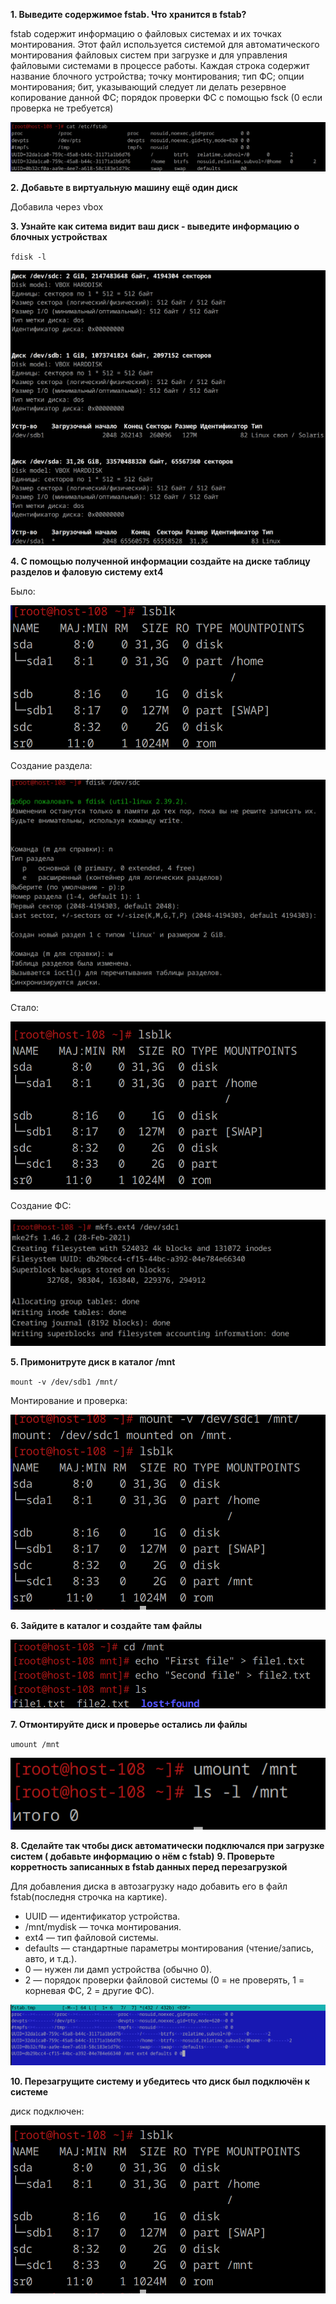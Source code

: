 **1. Выведите содержимое fstab. Что хранится в fstab?**

fstab  содержит информацию о файловых системах и их точках монтирования. Этот файл используется системой для автоматического монтирования файловых систем при загрузке и для управления файловыми системами в процессе работы. 
Каждая строка содержит название блочного устройства; точку монтирования; 
тип ФС; опции монтирования; бит, указывающий следует ли делать резервное копирование данной ФС; порядок проверки ФС с помощью fsck (0 если проверка не требуется)

![alt text](image-9.png)

**2. Добавьте в виртуальную машину ещё один диск**

Добавила через vbox

**3. Узнайте как ситема видит ваш диск - выведите информацию о блочных устройствах**

`fdisk -l`

![alt text](image-10.png)

**4. С помощью полученной информации создайте на диске таблицу разделов и фаловую систему ext4**

Было:

![alt text](image-11.png)

Создание раздела:

![alt text](image-13.png)

Стало:

![alt text](image-12.png)

Создание ФС:

![alt text](image-15.png)

**5. Примонитруте диск в каталог /mnt**

`mount -v /dev/sdb1 /mnt/`

Монтирование и проверка:

![alt text](image-14.png)

**6. Зайдите в каталог и создайте там файлы**

![alt text](image-16.png)

**7. Отмонтируйте диск и проверье остались ли файлы**

`umount /mnt`

![alt text](image-17.png)

**8. Сделайте так чтобы диск автоматически подключался при загрузке систем ( добавьте информацию о нём с fstab)**
**9. Проверьте корретность записанных в fstab данных перед перезагрузкой**

Для добавления диска в автозагрузку надо добавить его в файл fstab(последня строчка на картике).
- UUID — идентификатор устройства.
- /mnt/mydisk — точка монтирования.
- ext4 — тип файловой системы.
- defaults — стандартные параметры монтирования (чтение/запись, авто, и т.д.).
- 0 — нужен ли дамп устройства (обычно 0).
- 2 — порядок проверки файловой системы (0 = не проверять, 1 = корневая ФС, 2 = другие ФС).

![alt text](image-18.png)

**10. Перезагрущите систему и убедитесь что диск был подключён к системе**

диск подключен:

![alt text](image-20.png)
